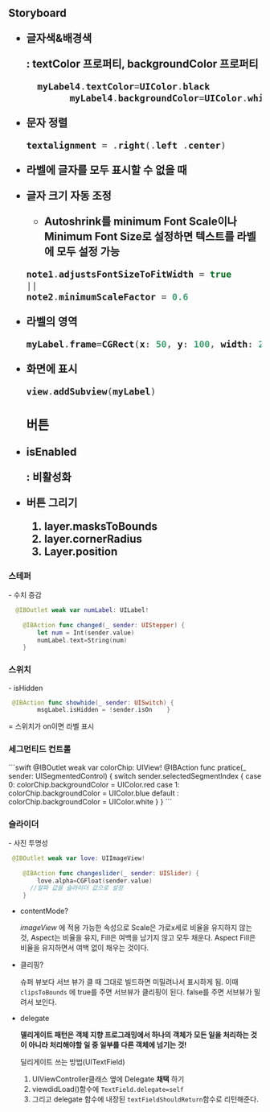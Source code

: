 <h2>Storyboard


- 글자색&배경색

  : textColor 프로퍼티, backgroundColor 프로퍼티

  ```swift
    myLabel4.textColor=UIColor.black
          myLabel4.backgroundColor=UIColor.white
  ```

- 문자 정렬

  ```swift
  textalignment = .right(.left .center)
  ```

- 라벨에 글자를 모두 표시할 수 없을 때

- 글자 크기 자동 조정

  - Autoshrink를 minimum Font Scale이나 Minimum Font Size로 설정하면 텍스트를 라벨에 모두 설정 가능

  ```swift
  note1.adjustsFontSizeToFitWidth = true
  ||
  note2.minimumScaleFactor = 0.6
  ```

- 라벨의 영역

  ```swift
  myLabel.frame=CGRect(x: 50, y: 100, width: 200, height: 21)
  ```

- 화면에 표시

  ```swift
  view.addSubview(myLabel)
  ```

  <h3>버튼</h3>
- isEnabled
  
  : 비활성화
  
- 버튼 그리기
  
  1. layer.masksToBounds
    2. layer.cornerRadius
    3. Layer.position

<h3>스테퍼</h3>
- 수치 증감

  ```swift
    @IBOutlet weak var numLabel: UILabel!
    
      @IBAction func changed(_ sender: UIStepper) {
          let num = Int(sender.value)
          numLabel.text=String(num)
      }
  ```

<h3>스위치</h3>
- isHidden

  ```swift
   @IBAction func showhide(_ sender: UISwitch) {
          msgLabel.isHidden = !sender.isOn    }
  ```

  = 스위치가 on이면 라벨 표시

<h3>세그먼티드 컨트롤</h3>
```swift
  @IBOutlet weak var colorChip: UIView!
    @IBAction func pratice(_ sender: UISegmentedControl) {
        switch sender.selectedSegmentIndex {
        case 0:
            colorChip.backgroundColor = UIColor.red
        case 1:
             colorChip.backgroundColor = UIColor.blue
        default :
            colorChip.backgroundColor = UIColor.white
        }
    }
```

<h3>슬라이더</h3>
- 사진 투명성

  ```swift
   @IBOutlet weak var love: UIImageView!
      
      @IBAction func changeslider(_ sender: UISlider) {
          love.alpha=CGFloat(sender.value)
        //알파 값을 슬라이더 값으로 설정
      }
  ```

- contentMode?

  _imageView_ 에 적용 가능한 속성으로 Scale은 가로x세로 비율을 유지하지 않는 것, Aspect는 비율을 유지, Fill은 여백을 남기지 않고 모두 채운다. Aspect Fill은 비율을 유지하면서 여백 없이 채우는 것이다.

- 클리핑?

  슈퍼 뷰보다 서브 뷰가 클 때 그대로 빌드하면 미밀려나서 표시하게 됨. 이때 <code>clipsToBounds</code> 에 true를 주면 서브뷰가 클리핑이 된다. false를 주면 서브뷰가 밀려서 보인다.

- delegate

   __델리게이트 패턴은 객체 지향 프로그래밍에서 하나의 객체가 모든 일을 처리하는 것이 아니라 처리해야할 일 중 일부를 다른 객체에 넘기는 것!__

  딜리게이트 쓰는 방법(UITextField)

  1. UIViewController클래스 옆에 Delegate __채택__ 하기
  2. viewdidLoad()함수에 <code>TextField.delegate=self</code> 
  3. 그리고 delegate 함수에 내장된 <code>textFieldShouldReturn</code>함수로 리턴해준다.

  